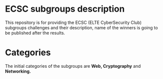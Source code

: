 # ECSC subgroups description
This repository is for providing the ECSC (ELTE CyberSecurity Club) subgroups challenges and their description, name of the winners is going to be published after the results.

# Categories
The initial categories of the subgroups are **Web, Cryptography** and **Networking.**